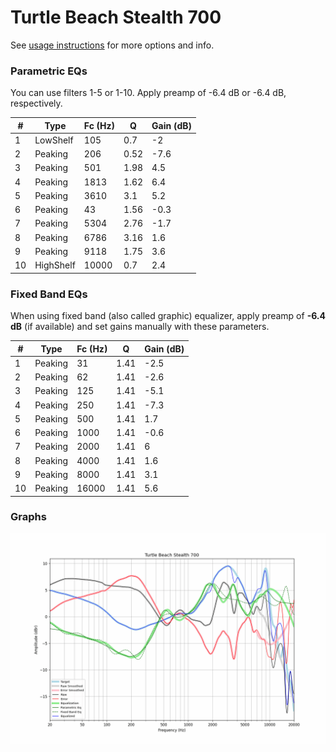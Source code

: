 # Turtle Beach Stealth 700
See [usage instructions](https://github.com/jaakkopasanen/AutoEq#usage) for more options and info.

### Parametric EQs
You can use filters 1-5 or 1-10. Apply preamp of -6.4 dB or -6.4 dB, respectively.

|   # | Type      |   Fc (Hz) |    Q |   Gain (dB) |
|-----|-----------|-----------|------|-------------|
|   1 | LowShelf  |       105 | 0.7  |        -2   |
|   2 | Peaking   |       206 | 0.52 |        -7.6 |
|   3 | Peaking   |       501 | 1.98 |         4.5 |
|   4 | Peaking   |      1813 | 1.62 |         6.4 |
|   5 | Peaking   |      3610 | 3.1  |         5.2 |
|   6 | Peaking   |        43 | 1.56 |        -0.3 |
|   7 | Peaking   |      5304 | 2.76 |        -1.7 |
|   8 | Peaking   |      6786 | 3.16 |         1.6 |
|   9 | Peaking   |      9118 | 1.75 |         3.6 |
|  10 | HighShelf |     10000 | 0.7  |         2.4 |

### Fixed Band EQs
When using fixed band (also called graphic) equalizer, apply preamp of **-6.4 dB** (if available) and set gains manually with these parameters.

|   # | Type    |   Fc (Hz) |    Q |   Gain (dB) |
|-----|---------|-----------|------|-------------|
|   1 | Peaking |        31 | 1.41 |        -2.5 |
|   2 | Peaking |        62 | 1.41 |        -2.6 |
|   3 | Peaking |       125 | 1.41 |        -5.1 |
|   4 | Peaking |       250 | 1.41 |        -7.3 |
|   5 | Peaking |       500 | 1.41 |         1.7 |
|   6 | Peaking |      1000 | 1.41 |        -0.6 |
|   7 | Peaking |      2000 | 1.41 |         6   |
|   8 | Peaking |      4000 | 1.41 |         1.6 |
|   9 | Peaking |      8000 | 1.41 |         3.1 |
|  10 | Peaking |     16000 | 1.41 |         5.6 |

### Graphs
![](./Turtle%20Beach%20Stealth%20700.png)
